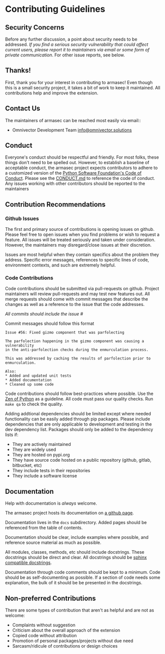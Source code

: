 # Contributing Guidelines

## Security Concerns

Before any further discussion, a point about security needs to be addressed.
*If you find a serious security vulnerability that could affect current users,
please report it to maintainers via email or some form of private
communication*. For other issue reports, see below.


## Thanks!

First, thank you for your interest in contributing to armasec! Even
though this is a small security project, it takes a bit of work to keep
it maintained. All contributions help and improve the extension.


## Contact Us

The maintainers of armasec can be reached most easily via email::

  * Omnivector Development Team <info@omnivector.solutions>


## Conduct
Everyone's conduct should be respectful and friendly. For most folks, these
things don't need to be spelled out. However, to establish a baseline of
acceptable conduct, the armasec project expects contributors to adhere
to a customized version of the
[Python Software Foundation's Code of Conduct](https://www.python.org/psf/codeofconduct).
Please see the [CONDUCT.md](CONDUCT.md) to reference the code of conduct.
Any issues working with other contributors should be reported to the maintainers


## Contribution Recommendations

### Github Issues

The first and primary source of contributions is opening issues on github.
Please feel free to open issues when you find problems or wish to request a
feature. All issues will be treated seriously and taken under consideration.
However, the maintainers may disregard/close issues at their discretion.

Issues are most helpful when they contain specifics about the problem they
address. Specific error messages, references to specific lines of code,
environment contexts, and such are extremely helpful.


### Code Contributions

Code contributions should be submitted via pull-requests on github. Project
maintainers will review pull-requests and may test new features out. All
merge requests should come with commit messages that describe the changes as
well as a reference to the issue that the code addresses.

*All commits should include the issue #*

Commit messages should follow this format

```
Issue #56: Fixed gizmo component that was parfolecting

The parfolection happening in the gizmo component was causing a vulnerability
in the anti-parfolection checks during the enmurculation process.

This was addressed by caching the results of parfolection prior to
enmurculation.

Also:
* Added and updated unit tests
* Added documentation
* Cleaned up some code
```

Code contributions should follow best-practices where possible. Use the
[Zen of Python](https://www.python.org/dev/peps/pep-0020/>) as a guideline.
All code must pass our quality checks. Run `make qa` to check the quality.

Adding addtional dependencies should be limited except where needed
functionality can be easily added through pip packages. Please include
dependencies that are only applicable to development and testing in the
dev dependency list. Packages should only be added to the dependency lists if:

* They are actively maintained
* They are widely used
* They are hosted on pypi.org
* They have source code hosted on a public repository (github, gitlab, bitbucket, etc)
* They include tests in their repositories
* They include a software license


## Documentation

Help with documentation is *always* welcome.

The armasec project hosts its documentation on
[a github page](https://omnivector-solutions.github.io/armasec/).

Documentation lives in the `docs` subdirectory. Added pages should be
referenced from the table of contents.

Documentation should be clear, include examples where possible, and reference
source material as much as possible.

All modules, classes, methods, etc should include docstrings. These docstrings
should be direct and clear. All docstrings should be
[sphinx compatible docstrings](https://www.python.org/dev/peps/pep-0257/>).

Documentation through code comments should be kept to a minimum. Code should
be as self-documenting as possible. If a section of code needs some explanation,
the bulk of it should be be presented in the docstrings.


## Non-preferred Contributions

There are some types of contribution that aren't as helpful and are not as
welcome:

* Complaints without suggestion
* Criticism about the overall approach of the extension
* Copied code without attribution
* Promotion of personal packages/projects without due need
* Sarcasm/ridicule of contributions or design choices
